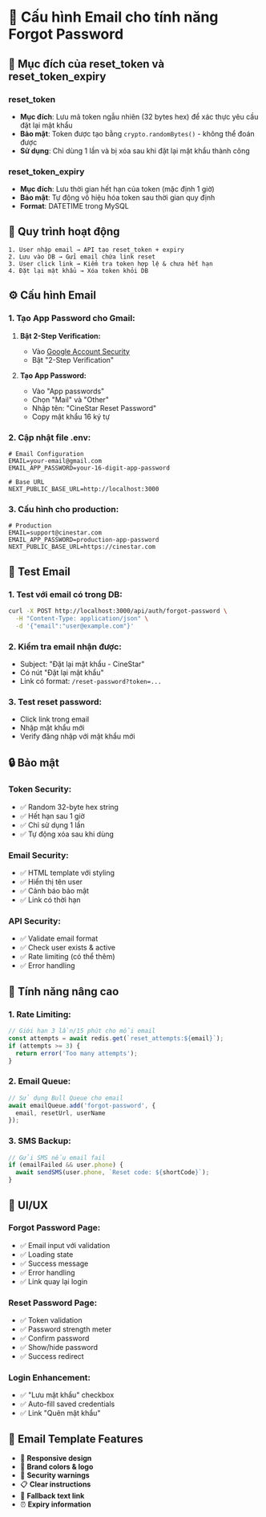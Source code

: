 # 📧 Cấu hình Email cho tính năng Forgot Password

## 🎯 Mục đích của reset_token và reset_token_expiry

### **reset_token**
- **Mục đích**: Lưu mã token ngẫu nhiên (32 bytes hex) để xác thực yêu cầu đặt lại mật khẩu
- **Bảo mật**: Token được tạo bằng `crypto.randomBytes()` - không thể đoán được
- **Sử dụng**: Chỉ dùng 1 lần và bị xóa sau khi đặt lại mật khẩu thành công

### **reset_token_expiry**
- **Mục đích**: Lưu thời gian hết hạn của token (mặc định 1 giờ)
- **Bảo mật**: Tự động vô hiệu hóa token sau thời gian quy định
- **Format**: DATETIME trong MySQL

## 🔄 Quy trình hoạt động

```
1. User nhập email → API tạo reset_token + expiry
2. Lưu vào DB → Gửi email chứa link reset
3. User click link → Kiểm tra token hợp lệ & chưa hết hạn  
4. Đặt lại mật khẩu → Xóa token khỏi DB
```

## ⚙️ Cấu hình Email

### **1. Tạo App Password cho Gmail:**

1. **Bật 2-Step Verification:**
   - Vào [Google Account Security](https://myaccount.google.com/security)
   - Bật "2-Step Verification"

2. **Tạo App Password:**
   - Vào "App passwords" 
   - Chọn "Mail" và "Other"
   - Nhập tên: "CineStar Reset Password"
   - Copy mật khẩu 16 ký tự

### **2. Cập nhật file .env:**

```env
# Email Configuration
EMAIL=your-email@gmail.com
EMAIL_APP_PASSWORD=your-16-digit-app-password

# Base URL
NEXT_PUBLIC_BASE_URL=http://localhost:3000
```

### **3. Cấu hình cho production:**

```env
# Production
EMAIL=support@cinestar.com
EMAIL_APP_PASSWORD=production-app-password
NEXT_PUBLIC_BASE_URL=https://cinestar.com
```

## 🧪 Test Email

### **1. Test với email có trong DB:**
```bash
curl -X POST http://localhost:3000/api/auth/forgot-password \
  -H "Content-Type: application/json" \
  -d '{"email":"user@example.com"}'
```

### **2. Kiểm tra email nhận được:**
- Subject: "Đặt lại mật khẩu - CineStar"
- Có nút "Đặt lại mật khẩu" 
- Link có format: `/reset-password?token=...`

### **3. Test reset password:**
- Click link trong email
- Nhập mật khẩu mới
- Verify đăng nhập với mật khẩu mới

## 🔒 Bảo mật

### **Token Security:**
- ✅ Random 32-byte hex string
- ✅ Hết hạn sau 1 giờ
- ✅ Chỉ sử dụng 1 lần
- ✅ Tự động xóa sau khi dùng

### **Email Security:**
- ✅ HTML template với styling
- ✅ Hiển thị tên user
- ✅ Cảnh báo bảo mật
- ✅ Link có thời hạn

### **API Security:**
- ✅ Validate email format
- ✅ Check user exists & active
- ✅ Rate limiting (có thể thêm)
- ✅ Error handling

## 🚀 Tính năng nâng cao

### **1. Rate Limiting:**
```javascript
// Giới hạn 3 lần/15 phút cho mỗi email
const attempts = await redis.get(`reset_attempts:${email}`);
if (attempts >= 3) {
  return error('Too many attempts');
}
```

### **2. Email Queue:**
```javascript
// Sử dụng Bull Queue cho email
await emailQueue.add('forgot-password', {
  email, resetUrl, userName
});
```

### **3. SMS Backup:**
```javascript
// Gửi SMS nếu email fail
if (emailFailed && user.phone) {
  await sendSMS(user.phone, `Reset code: ${shortCode}`);
}
```

## 📱 UI/UX

### **Forgot Password Page:**
- ✅ Email input với validation
- ✅ Loading state
- ✅ Success message
- ✅ Error handling
- ✅ Link quay lại login

### **Reset Password Page:**
- ✅ Token validation
- ✅ Password strength meter
- ✅ Confirm password
- ✅ Show/hide password
- ✅ Success redirect

### **Login Enhancement:**
- ✅ "Lưu mật khẩu" checkbox
- ✅ Auto-fill saved credentials
- ✅ Link "Quên mật khẩu"

## 🎨 Email Template Features

- 📱 **Responsive design**
- 🎨 **Brand colors & logo**
- 🔐 **Security warnings**
- 📋 **Clear instructions**
- 🔗 **Fallback text link**
- ⏰ **Expiry information**
